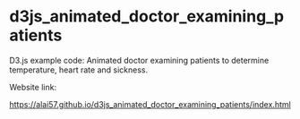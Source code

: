 # d3js_animated_doctor_examining_patients
D3.js example code: Animated doctor examining patients to determine temperature, heart rate and sickness.

Website link:

https://alai57.github.io/d3js_animated_doctor_examining_patients/index.html